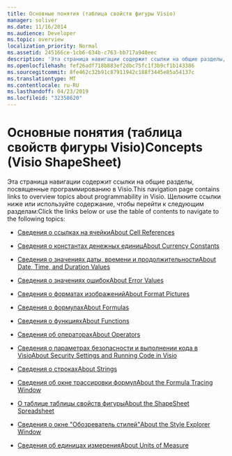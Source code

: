```yaml
---
title: Основные понятия (таблица свойств фигуры Visio)
manager: soliver
ms.date: 11/16/2014
ms.audience: Developer
ms.topic: overview
localization_priority: Normal
ms.assetid: 245166ce-1cb6-634b-c763-bb717a940eec
description: 'Эта страница навигации содержит ссылки на общие разделы, посвященные программированию в Visio. Щелкните ссылки ниже или используйте содержание, чтобы перейти к следующим разделам:'
ms.openlocfilehash: fef26adf718b883ef2dbc75fc1f3b9cf1b143386
ms.sourcegitcommit: 8fe462c32b91c87911942c188f3445e85a54137c
ms.translationtype: MT
ms.contentlocale: ru-RU
ms.lasthandoff: 04/23/2019
ms.locfileid: "32358620"
---
```

# <a name="concepts-visio-shapesheet"></a><span data-ttu-id="72045-104">Основные понятия (таблица свойств фигуры Visio)</span><span class="sxs-lookup"><span data-stu-id="72045-104">Concepts (Visio ShapeSheet)</span></span>

<span data-ttu-id="72045-105">Эта страница навигации содержит ссылки на общие разделы, посвященные программированию в Visio.</span><span class="sxs-lookup"><span data-stu-id="72045-105">This navigation page contains links to overview topics about programmability in Visio.</span></span> <span data-ttu-id="72045-106">Щелкните ссылки ниже или используйте содержание, чтобы перейти к следующим разделам:</span><span class="sxs-lookup"><span data-stu-id="72045-106">Click the links below or use the table of contents to navigate to the following topics:</span></span>
  
- [<span data-ttu-id="72045-107">Сведения о ссылках на ячейки</span><span class="sxs-lookup"><span data-stu-id="72045-107">About Cell References</span></span>](about-cell-references.md)
    
- [<span data-ttu-id="72045-108">Сведения о константах денежных единиц</span><span class="sxs-lookup"><span data-stu-id="72045-108">About Currency Constants</span></span>](about-currency-constants.md)
    
- [<span data-ttu-id="72045-109">Сведения о значениях даты, времени и продолжительности</span><span class="sxs-lookup"><span data-stu-id="72045-109">About Date, Time, and Duration Values</span></span>](about-date-time-and-duration-values.md)
    
- [<span data-ttu-id="72045-110">Сведения о значениях ошибок</span><span class="sxs-lookup"><span data-stu-id="72045-110">About Error Values</span></span>](about-error-values.md)
    
- [<span data-ttu-id="72045-111">Сведения о форматах изображений</span><span class="sxs-lookup"><span data-stu-id="72045-111">About Format Pictures</span></span>](about-format-pictures.md)
    
- [<span data-ttu-id="72045-112">Сведения о формулах</span><span class="sxs-lookup"><span data-stu-id="72045-112">About Formulas</span></span>](about-formulas.md)
    
- [<span data-ttu-id="72045-113">Сведения о функциях</span><span class="sxs-lookup"><span data-stu-id="72045-113">About Functions</span></span>](about-functions.md)
    
- [<span data-ttu-id="72045-114">Сведения об операторах</span><span class="sxs-lookup"><span data-stu-id="72045-114">About Operators</span></span>](about-operators.md)
    
- [<span data-ttu-id="72045-115">Сведения о параметрах безопасности и выполнении кода в Visio</span><span class="sxs-lookup"><span data-stu-id="72045-115">About Security Settings and Running Code in Visio</span></span>](about-security-settings-and-running-code-in-visio-shapesheet.md)
    
- [<span data-ttu-id="72045-116">Сведения о строках</span><span class="sxs-lookup"><span data-stu-id="72045-116">About Strings</span></span>](about-strings.md)
    
- [<span data-ttu-id="72045-117">Сведения об окне трассировки формул</span><span class="sxs-lookup"><span data-stu-id="72045-117">About the Formula Tracing Window</span></span>](about-the-formula-tracing-window.md)
    
- [<span data-ttu-id="72045-118">О таблице таблицы свойств фигуры</span><span class="sxs-lookup"><span data-stu-id="72045-118">About the ShapeSheet Spreadsheet</span></span>](about-the-shapesheet-spreadsheet.md)
    
- [<span data-ttu-id="72045-119">Сведения о окне "Обозреватель стилей"</span><span class="sxs-lookup"><span data-stu-id="72045-119">About the Style Explorer Window</span></span>](about-the-style-explorer-window.md)
    
- [<span data-ttu-id="72045-120">Сведения об единицах измерения</span><span class="sxs-lookup"><span data-stu-id="72045-120">About Units of Measure</span></span>](about-units-of-measure-visio-shapesheet-reference.md)
    

